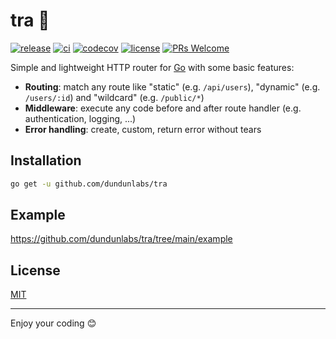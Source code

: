 # tra 🍃

[![release](https://img.shields.io/github/v/release/dundunlabs/tra)](https://github.com/dundunlabs/tra/releases)
[![ci](https://github.com/dundunlabs/tra/actions/workflows/ci.yml/badge.svg)](https://github.com/dundunlabs/tra/actions/workflows/ci.yml)
[![codecov](https://codecov.io/gh/dundunlabs/tra/branch/main/graph/badge.svg?token=qQQkGXZRKC)](https://codecov.io/gh/dundunlabs/tra)
[![license](https://img.shields.io/github/license/dundunlabs/tra)](https://github.com/dundunlabs/tra/blob/main/LICENSE)
[![PRs Welcome](https://img.shields.io/badge/PRs-welcome-brightgreen.svg?style=flat-square)](https://makeapullrequest.com)

Simple and lightweight HTTP router for [Go](https://go.dev/) with some basic features:

- **Routing**: match any route like "static" (e.g. `/api/users`), "dynamic" (e.g. `/users/:id`) and "wildcard" (e.g. `/public/*`)
- **Middleware**: execute any code before and after route handler (e.g. authentication, logging, ...)
- **Error handling**: create, custom, return error without tears

## Installation 
```bash
go get -u github.com/dundunlabs/tra
```

## Example
https://github.com/dundunlabs/tra/tree/main/example

## License
[MIT](https://github.com/dundunlabs/tra/blob/main/LICENSE)

---
Enjoy your coding 😊 
